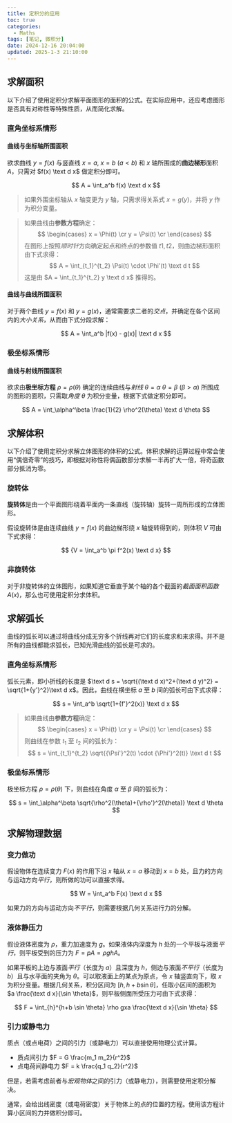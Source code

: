 ```yaml
---
title: 定积分的应用
toc: true
categories:
  - Maths
tags: [笔记, 微积分]
date: 2024-12-16 20:04:00
updated: 2025-1-3 21:10:00
---
```

## 求解面积

以下介绍了使用定积分求解平面图形的面积的公式。在实际应用中，还应考虑图形是否具有对称性等特殊性质，从而简化求解。

<!-- more -->

### 直角坐标系情形

#### 曲线与坐标轴所围面积

欲求曲线 $y = f(x)$ 与竖直线 $x=a, \ x=b \ (a<b)$ 和 $x$ 轴所围成的**曲边梯形**面积 $A$，只需对 $f(x) \text d x$ 做定积分即可。

$$
A = \int_a^b f(x) \text d x
$$

> 如果外围坐标轴从 $x$ 轴变更为 $y$ 轴，只需求得关系式 $x = g(y)$，并将 $y$ 作为积分变量。

> 如果曲线由**参数方程**确定：
> $$
> \begin{cases}
> x = \Phi(t) \cr
> y = \Psi(t) \cr
> \end{cases}
> $$
> 在图形上按照*顺时针*方向确定起点和终点的参数值 $t1,t2$，则曲边梯形面积由下式求得：
> $$
> A = \int_{t_1}^{t_2} \Psi(t) \cdot \Phi'(t) \text d t
> $$
> 这是由 $A = \int_{t_1}^{t_2} y \text d x$ 推得的。

#### 曲线与曲线所围面积

对于两个曲线 $y = f(x)$ 和 $y = g(x)$，通常需要求二者的*交点*，并确定在各个区间内的*大小关系*，从而由下式分段求解：

$$
A = \int_a^b |f(x) - g(x)| \text d x
$$

### 极坐标系情形

#### 曲线与射线所围面积

欲求由**极坐标方程** $\rho = \rho(\theta)$ 确定的连续曲线与*射线* $\theta = \alpha \ \theta = \beta \ (\beta > \alpha)$ 所围成的图形的面积，只需取*角度* $\theta$ 为积分变量，根据下式做定积分即可。

$$
A = \int_\alpha^\beta \frac{1}{2} \rho^2(\theta) \text d \theta
$$

## 求解体积

以下介绍了使用定积分求解立体图形的体积的公式。体积求解的运算过程中常会使用“偶倍奇零”的技巧，即根据对称性将偶函数部分求解一半再扩大一倍，将奇函数部分抵消为零。

### 旋转体

**旋转体**是由一个平面图形绕着平面内一条直线（旋转轴）旋转一周所形成的立体图形。

假设旋转体是由连续曲线 $y = f(x)$ 的曲边梯形绕 $x$ 轴旋转得到的，则体积 $V$ 可由下式求得：

$$
{V = \int_a^b \pi f^2(x) \text d x}
$$

### 非旋转体

对于非旋转体的立体图形，如果知道它垂直于某个轴的各个截面的*截面面积函数* $A(x)$，那么也可使用定积分求体积。

## 求解弧长

曲线的弧长可以通过将曲线分成无穷多个折线再对它们的长度求和来求得。并不是所有的曲线都能求弧长，已知光滑曲线的弧长是可求的。

### 直角坐标系情形

弧长元素，即小折线的长度是 $\text d s = \sqrt{(\text d x)^2+(\text d y)^2} = \sqrt{1+{y'}^2}\text d x$。因此，曲线在横坐标 $a$ 至 $b$ 间的弧长可由下式求得：

$$
s = \int_a^b \sqrt{1+{f'}^2(x)} \text d x
$$

> 如果曲线由**参数方程**确定：
> $$
> \begin{cases}
> x = \Phi(t) \cr
> y = \Psi(t) \cr
> \end{cases}
> $$
> 则曲线在参数 $t_1$ 至 $t_2$ 间的弧长为：
> $$
> s = \int_{t_1}^{t_2} \sqrt{{\Psi'}^2(t) \cdot {\Phi'}^2(t)} \text d t
> $$

### 极坐标系情形

极坐标方程 $\rho = \rho(\theta)$ 下，则曲线在角度 $\alpha$ 至 $\beta$ 间的弧长为：

$$
s = \int_\alpha^\beta \sqrt{\rho^2(\theta)+{\rho'}^2(\theta)} \text d \theta
$$

## 求解物理数据

### 变力做功

假设物体在连续变力 $F(x)$ 的作用下沿 $x$ 轴从 $x=a$ 移动到 $x=b$ 处，且力的方向与运动方向*平行*，则所做的功可以直接求得。

$$
W = \int_a^b F(x) \text d x
$$

如果力的方向与运动方向*不平行*，则需要根据几何关系进行力的分解。

### 液体静压力

假设液体密度为 $\rho$，重力加速度为 $g$。如果液体内深度为 $h$ 处的一个平板与液面*平行*，则平板受到的压力为 $F=pA=\rho ghA$。

如果平板的上边与液面*平行*（长度为 $a$）且深度为 $h$，侧边与液面*不平行*（长度为 $b$）且与水平面的夹角为 $\theta$。可以取液面上的某点为原点，令 $x$ 轴竖直向下，取 $x$ 为积分变量。根据几何关系，积分区间为 $[h, h+b \sin \theta]$，任取小区间的面积为 $a \frac{\text d x}{\sin \theta}$，则平板侧面所受压力可由下式求得：

$$
F = \int_{h}^{h+b \sin \theta} \rho gxa \frac{\text d x}{\sin \theta}
$$

### 引力或静电力

质点（或点电荷）之间的引力（或静电力）可以直接使用物理公式计算。

- 质点间引力 $F = G \frac{m_1 m_2}{r^2}$
- 点电荷间静电力 $F = k \frac{q_1 q_2}{r^2}$

但是，若需考虑前者与*宏观物体*之间的引力（或静电力），则需要使用定积分解决。

通常，会给出线密度（或电荷密度）关于物体上的点的位置的方程。使用该方程计算小区间的力并做积分即可。
